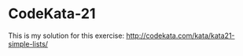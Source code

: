 # CodeKata-21

This is my solution for this exercise: http://codekata.com/kata/kata21-simple-lists/
